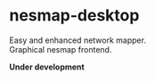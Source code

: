 # nesmap-desktop
Easy and enhanced network mapper.  
Graphical nesmap frontend.

**Under development**
